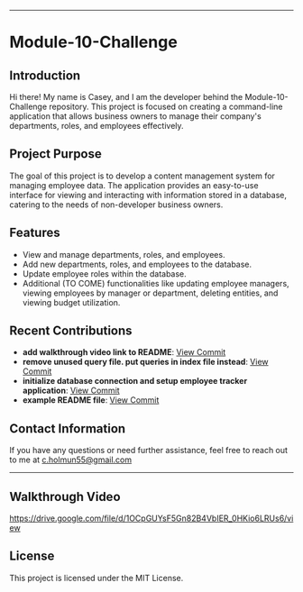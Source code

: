 
---
# Module-10-Challenge

## Introduction

Hi there! My name is Casey, and I am the developer behind the Module-10-Challenge repository. This project is focused on creating a command-line application that allows business owners to manage their company's departments, roles, and employees effectively.

## Project Purpose

The goal of this project is to develop a content management system for managing employee data. The application provides an easy-to-use interface for viewing and interacting with information stored in a database, catering to the needs of non-developer business owners.

## Features

- View and manage departments, roles, and employees.
- Add new departments, roles, and employees to the database.
- Update employee roles within the database.
- Additional (TO COME) functionalities like updating employee managers, viewing employees by manager or department, deleting entities, and viewing budget utilization.

## Recent Contributions

- **add walkthrough video link to README**: [View Commit](https://github.com/cholmun/Module-10-Challenge/commit/9c20975d5a6b284cdeba6244b716196d2e677220)
- **remove unused query file. put queries in index file instead**: [View Commit](https://github.com/cholmun/Module-10-Challenge/commit/453ebb3811c04abd0ea7a670749fb780d206c2c9)
- **initialize database connection and setup employee tracker application**: [View Commit](https://github.com/cholmun/Module-10-Challenge/commit/c7753d9ce0fa11d55990367644ed9c9312ae4b83)
- **example README file**: [View Commit](https://github.com/cholmun/Module-10-Challenge/commit/8f03bdc5009e6266fc47db086d5e9360af96ed8e)

## Contact Information

If you have any questions or need further assistance, feel free to reach out to me at c.holmun55@gmail.com

---

## Walkthrough Video

https://drive.google.com/file/d/1OCpGUYsF5Gn82B4VbIER_0HKio6LRUs6/view

## License

This project is licensed under the MIT License.